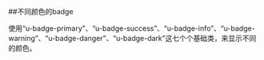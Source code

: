 ﻿##不同颜色的badge


使用“u-badge-primary”、“u-badge-success”、“u-badge-info”、“u-badge-warning”、“u-badge-danger”、“u-badge-dark”这七个个基础类，来显示不同的颜色。